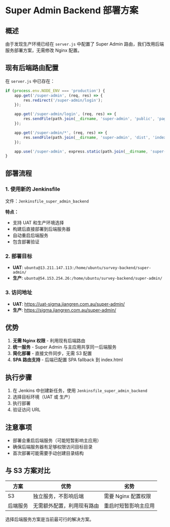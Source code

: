 # Super Admin Backend 部署方案

## 概述

由于发现生产环境已经在 `server.js` 中配置了 Super Admin 路由，我们改用后端服务部署方案，无需修改 Nginx 配置。

## 现有后端路由配置

在 `server.js` 中已存在：

```javascript
if (process.env.NODE_ENV === 'production') {
    app.get('/super-admin', (req, res) => {
        res.redirect('/super-admin/login');
    });

    app.get('/super-admin/login', (req, res) => {
        res.sendFile(path.join(__dirname, 'super-admin', 'public', 'pages', 'login.html'));
    });

    app.get('/super-admin/*', (req, res) => {
        res.sendFile(path.join(__dirname, 'super-admin', 'dist', 'index.html'));
    });

    app.use('/super-admin', express.static(path.join(__dirname, 'super-admin', 'dist')));
}
```

## 部署流程

### 1. 使用新的 Jenkinsfile

文件：`Jenkinsfile_super_admin_backend`

**特点：**
- 支持 UAT 和生产环境选择
- 构建后直接部署到后端服务器
- 自动重启后端服务
- 包含部署验证

### 2. 部署目标

- **UAT**: `ubuntu@13.211.147.113:/home/ubuntu/survey-backend/super-admin/`
- **生产**: `ubuntu@54.153.254.26:/home/ubuntu/survey-backend/super-admin/`

### 3. 访问地址

- **UAT**: https://uat-sigma.jiangren.com.au/super-admin/
- **生产**: https://sigma.jiangren.com.au/super-admin/

## 优势

1. **无需 Nginx 权限** - 利用现有后端路由
2. **统一服务** - Super Admin 与主应用共享同一后端服务
3. **简化部署** - 直接文件同步，无需 S3 配置
4. **SPA 路由支持** - 后端已配置 SPA fallback 到 index.html

## 执行步骤

1. 在 Jenkins 中创建新任务，使用 `Jenkinsfile_super_admin_backend`
2. 选择目标环境（UAT 或 生产）
3. 执行部署
4. 验证访问 URL

## 注意事项

- 部署会重启后端服务（可能短暂影响主应用）
- 确保后端服务器有足够权限访问目标目录
- 首次部署可能需要手动创建目录结构

## 与 S3 方案对比

| 方案 | 优势 | 劣势 |
|------|------|------|
| S3 | 独立服务，不影响后端 | 需要 Nginx 配置权限 |
| 后端服务 | 无需额外配置，利用现有路由 | 重启时短暂影响主应用 |

选择后端服务方案是当前最可行的解决方案。
